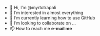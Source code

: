 - 👋 Hi, I’m @myrtotrapali
- 👀 I’m interested in almost everything
- 🌱 I’m currently learning how to use GitHub
- 💞️ I’m looking to collaborate on ...
- 📫 How to reach me **e-mail me**

<!---
myrtotrapali/myrtotrapali is a ✨ special ✨ repository because its `README.md` (this file) appears on your GitHub profile.
You can click the Preview link to take a look at your changes.
--->
